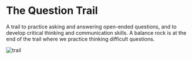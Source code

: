 # The Question Trail

A trail to practice asking and answering open-ended questions, and to develop critical thinking and communication skills. A balance rock is at the end of the trail where we practice thinking difficult questions.

![trail](https://raw.githubusercontent.com/the-wildwood-valley/the-question-trail/main/trail.png)

